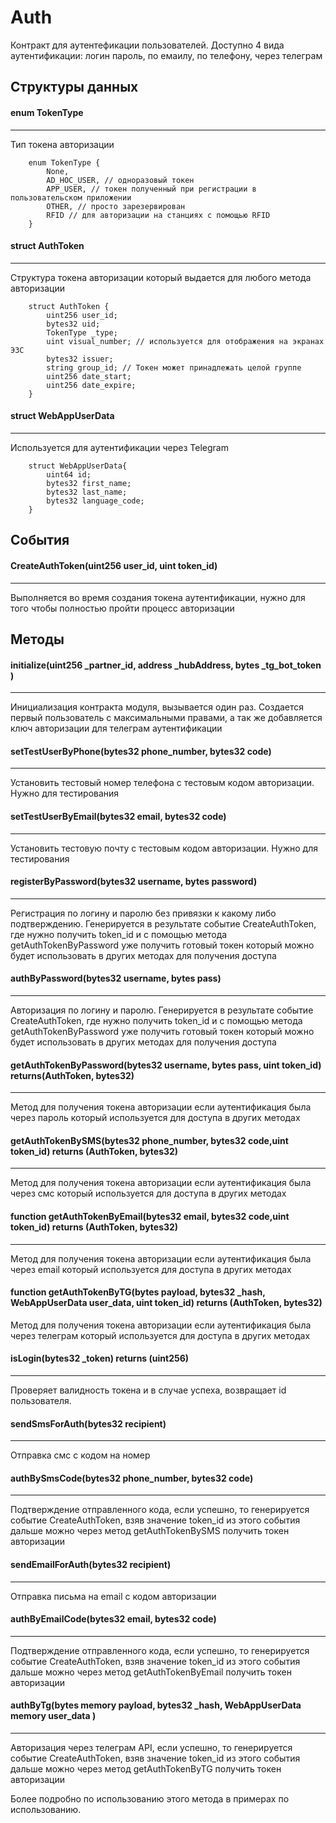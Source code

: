# Auth

Контракт для аутентефикации пользователей. Доступно 4 вида аутентификации: логин пароль, по емаилу, по телефону, через телеграм

## Структуры данных



#### enum TokenType

---

Тип токена авторизации

```
    enum TokenType {
        None,
        AD_HOC_USER, // одноразовый токен
        APP_USER, // токен полученный при регистрации в пользовательском приложении
        OTHER, // просто зарезервирован
        RFID // для авторизации на станциях с помощью RFID
    }
```

#### struct AuthToken

---

Структура токена авторизации который выдается для любого метода авторизации

```
    struct AuthToken {
        uint256 user_id;
        bytes32 uid;
        TokenType _type;
        uint visual_number; // используется для отображения на экранах ЭЗС 
        bytes32 issuer;
        string group_id; // Токен может принадлежать целой группе
        uint256 date_start; 
        uint256 date_expire;
    }
```

#### struct WebAppUserData

---

Используется для аутентификации через Telegram

```
    struct WebAppUserData{
        uint64 id;
        bytes32 first_name;
        bytes32 last_name;
        bytes32 language_code;
    }
```


## События

#### CreateAuthToken(uint256 user_id, uint token_id)

---

Выполняется во время создания токена аутентификации, нужно для того чтобы полностью пройти процесс авторизации

## Методы

#### initialize(uint256 _partner_id, address _hubAddress, bytes _tg_bot_token )

---

Инициализация контракта модуля, вызывается один раз. Создается первый пользователь с максимальными правами, а так же добавляется ключ авторизации для телеграм аутентификации


#### setTestUserByPhone(bytes32 phone_number, bytes32 code)

---

Установить тестовый номер телефона с тестовым кодом авторизации. Нужно для тестирования


#### setTestUserByEmail(bytes32 email, bytes32 code)

---

Установить тестовую почту с тестовым кодом авторизации. Нужно для тестирования


#### registerByPassword(bytes32 username, bytes password)

---

Регистрация по логину и паролю без привязки к какому либо подтверждению. Генерируется в результате событие  CreateAuthToken, где нужно получить token_id и с помощью метода getAuthTokenByPassword уже получить готовый токен который можно будет использовать в других методах для получения доступа


#### authByPassword(bytes32 username, bytes pass)

---

Авторизация по логину и паролю. Генерируется в результате событие  CreateAuthToken, где нужно получить token_id и с помощью метода getAuthTokenByPassword уже получить готовый токен который можно будет использовать в других методах для получения доступа


#### getAuthTokenByPassword(bytes32 username, bytes pass, uint token_id) returns(AuthToken, bytes32)

---

Метод для получения токена авторизации если аутентификация была через пароль который используется для доступа в других методах


#### getAuthTokenBySMS(bytes32 phone_number, bytes32 code,uint token_id) returns (AuthToken, bytes32)

---

Метод для получения токена авторизации если аутентификация была через смс который используется для доступа в других методах


#### function getAuthTokenByEmail(bytes32 email, bytes32 code,uint token_id) returns (AuthToken, bytes32)

---

Метод для получения токена авторизации если аутентификация была через email который используется для доступа в других методах


#### function getAuthTokenByTG(bytes payload, bytes32 _hash, WebAppUserData user_data, uint token_id) returns (AuthToken, bytes32)

Метод для получения токена авторизации если аутентификация была через телеграм который используется для доступа в других методах


#### isLogin(bytes32 _token) returns (uint256)

---

Проверяет валидность токена и в случае успеха, возвращает id пользователя.


#### sendSmsForAuth(bytes32 recipient)

---

Отправка смс с кодом на номер


#### authBySmsCode(bytes32 phone_number, bytes32 code)

---

Подтверждение отправленного кода, если успешно, то генерируется событие CreateAuthToken, взяв значение token_id из этого события дальше можно через метод getAuthTokenBySMS получить токен авторизации


#### sendEmailForAuth(bytes32 recipient)

---

Отправка письма на email с кодом авторизации


#### authByEmailCode(bytes32 email, bytes32 code)

---

Подтверждение отправленного кода, если успешно, то генерируется событие CreateAuthToken, взяв значение token_id из этого события дальше можно через метод getAuthTokenByEmail получить токен авторизации


#### authByTg(bytes memory payload, bytes32 _hash, WebAppUserData memory user_data )

---

Авторизация через телеграм API, если успешно, то генерируется событие CreateAuthToken, взяв значение token_id из этого события дальше можно через метод getAuthTokenByTG получить токен авторизации

Более подробно по использованию этого метода в примерах по использованию.
